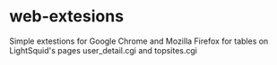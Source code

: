 # web-extesions
Simple extestions for Google Chrome and Mozilla Firefox for tables on LightSquid's pages user_detail.cgi and topsites.cgi

